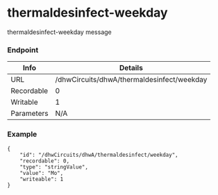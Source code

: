 # thermaldesinfect-weekday

thermaldesinfect-weekday message


### Endpoint

| Info  | Details |
| ------------- | ------------- |
| URL   | /dhwCircuits/dhwA/thermaldesinfect/weekday   |
| Recordable   | 0   |
| Writable   | 1   |
| Parameters  | N/A  |

### Example
```
{
    "id": "/dhwCircuits/dhwA/thermaldesinfect/weekday",
    "recordable": 0,
    "type": "stringValue",
    "value": "Mo",
    "writeable": 1
}
```
